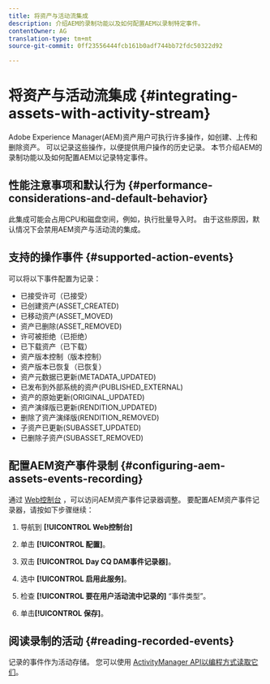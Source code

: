 ```yaml
---
title: 将资产与活动流集成
description: 介绍AEM的录制功能以及如何配置AEM以录制特定事件。
contentOwner: AG
translation-type: tm+mt
source-git-commit: 0ff23556444fcb161b0adf744bb72fdc50322d92

---
```



# 将资产与活动流集成 {#integrating-assets-with-activity-stream}

Adobe Experience Manager(AEM)资产用户可执行许多操作，如创建、上传和删除资产。 可以记录这些操作，以便提供用户操作的历史记录。 本节介绍AEM的录制功能以及如何配置AEM以记录特定事件。

## 性能注意事项和默认行为 {#performance-considerations-and-default-behavior}

此集成可能会占用CPU和磁盘空间，例如，执行批量导入时。 由于这些原因，默认情况下会禁用AEM资产与活动流的集成。

## 支持的操作事件 {#supported-action-events}

可以将以下事件配置为记录：

* 已接受许可（已接受）
* 已创建资产(ASSET_CREATED)
* 已移动资产(ASSET_MOVED)
* 资产已删除(ASSET_REMOVED)
* 许可被拒绝（已拒绝）
* 已下载资产（已下载）
* 资产版本控制（版本控制）
* 资产版本已恢复（已恢复）
* 资产元数据已更新(METADATA_UPDATED)
* 已发布到外部系统的资产(PUBLISHED_EXTERNAL)
* 资产的原始更新(ORIGINAL_UPDATED)
* 资产演绎版已更新(RENDITION_UPDATED)
* 删除了资产演绎版(RENDITION_REMOVED)
* 子资产已更新(SUBASSET_UPDATED)
* 已删除子资产(SUBASSET_REMOVED)

## 配置AEM资产事件录制 {#configuring-aem-assets-events-recording}

通过 [Web控制台](/help/sites-deploying/configuring-osgi.md) ，可以访问AEM资产事件记录器调整。 要配置AEM资产事件记录器，请按如下步骤继续：

1. 导航到 **[!UICONTROL Web控制台]**

1. 单击 **[!UICONTROL 配置]**。

1. 双击 **[!UICONTROL Day CQ DAM事件记录器]**。

1. 选中 **[!UICONTROL 启用此服务]**。

1. 检查 **[!UICONTROL 要在用户活动流中记录的]** “事件类型”。

1. 单击&#x200B;**[!UICONTROL 保存]**。

## 阅读录制的活动 {#reading-recorded-events}

记录的事件作为活动存储。 您可以使用 [ActivityManager API以编程方式读取它们](https://helpx.adobe.com/experience-manager/6-5/sites/developing/using/reference-materials/javadoc/com/adobe/granite/activitystreams/ActivityManager.html)。
